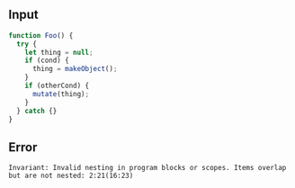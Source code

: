 
## Input

```javascript
function Foo() {
  try {
    let thing = null;
    if (cond) {
      thing = makeObject();
    }
    if (otherCond) {
      mutate(thing);
    }
  } catch {}
}

```


## Error

```
Invariant: Invalid nesting in program blocks or scopes. Items overlap but are not nested: 2:21(16:23)
```
          
      